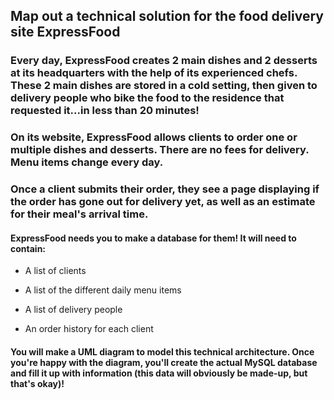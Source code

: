 ## Map out a technical solution for the food delivery site ExpressFood

### Every day, ExpressFood creates 2 main dishes and 2 desserts at its headquarters with the help of its experienced chefs. These 2 main dishes are stored in a cold setting, then given to delivery people who bike the food to the residence that requested it...**in less than 20 minutes!**

### On its website, ExpressFood allows clients to order one or multiple dishes and desserts. There are no fees for delivery. Menu items change every day. 

### Once a client submits their order, they see a page displaying if the order has gone out for delivery yet, as well as an estimate for their meal's arrival time.

#### ExpressFood needs you to make a database for them! It will need to contain: 

- A list of clients

- A list of the different daily menu items

- A list of delivery people

- An order history for each client

#### You will make a UML diagram to model this technical architecture. Once you're happy with the diagram, you'll create the actual MySQL database and fill it up with information (this data will obviously be made-up, but that's okay)!
